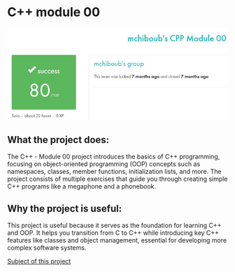 # C++ module 00 #

![My result on this project](result.jpg)

## What the project does: ##
The C++ - Module 00 project introduces the basics of C++ programming, focusing on object-oriented programming (OOP) concepts such as namespaces, classes, member functions, initialization lists, and more. The project consists of multiple exercises that guide you through creating simple C++ programs like a megaphone and a phonebook.

## Why the project is useful: ##
This project is useful because it serves as the foundation for learning C++ and OOP. It helps you transition from C to C++ while introducing key C++ features like classes and object management, essential for developing more complex software systems.

[Subject of this project](en.subject.pdf)